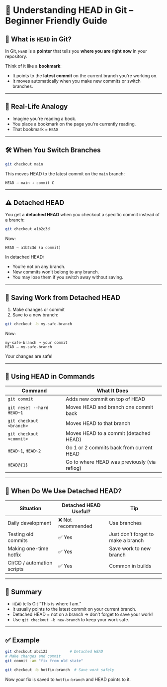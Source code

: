 # 🧠 Understanding HEAD in Git – Beginner Friendly Guide

## 📌 What is `HEAD` in Git?

In Git, `HEAD` is a **pointer** that tells you **where you are right now** in your repository.

Think of it like a **bookmark**:
- It points to the **latest commit** on the current branch you're working on.
- It moves automatically when you make new commits or switch branches.

---

## 📖 Real-Life Analogy

- Imagine you're reading a book.
- You place a bookmark on the page you're currently reading.
- That bookmark = `HEAD`

---

## 🛠 When You Switch Branches

```bash
git checkout main
```

This moves HEAD to the latest commit on the `main` branch:

```
HEAD → main → commit C
```

---

## ⚠️ Detached HEAD

You get a **detached HEAD** when you checkout a specific commit instead of a branch:

```bash
git checkout a1b2c3d
```

Now:

```
HEAD → a1b2c3d (a commit)
```

In detached HEAD:
- You’re not on any branch.
- New commits won’t belong to any branch.
- You may lose them if you switch away without saving.

---

## 🧷 Saving Work from Detached HEAD

1. Make changes or commit
2. Save to a new branch:

```bash
git checkout -b my-safe-branch
```

Now:

```
my-safe-branch → your commit
HEAD → my-safe-branch
```

Your changes are safe!

---

## 🔁 Using HEAD in Commands

| Command                    | What It Does                                 |
|---------------------------|-----------------------------------------------|
| `git commit`              | Adds new commit on top of HEAD                |
| `git reset --hard HEAD~1` | Moves HEAD and branch one commit back         |
| `git checkout <branch>`   | Moves HEAD to that branch                     |
| `git checkout <commit>`   | Moves HEAD to a commit (detached HEAD)        |
| `HEAD~1`, `HEAD~2`        | Go 1 or 2 commits back from current HEAD      |
| `HEAD@{1}`                | Go to where HEAD was previously (via reflog)  |

---

## 🧪 When Do We Use Detached HEAD?

| Situation                  | Detached HEAD Useful? | Tip                                 |
|---------------------------|------------------------|--------------------------------------|
| Daily development          | ❌ Not recommended      | Use branches                         |
| Testing old commits        | ✅ Yes                  | Just don’t forget to make a branch   |
| Making one-time hotfix     | ✅ Yes                  | Save work to new branch              |
| CI/CD / automation scripts | ✅ Yes                  | Common in builds                     |

---

## 🧠 Summary

- `HEAD` tells Git “This is where I am.”
- It usually points to the latest commit on your current branch.
- Detached HEAD = not on a branch → don’t forget to save your work!
- Use `git checkout -b new-branch` to keep your work safe.

---

## ✅ Example

```bash
git checkout abc123          # Detached HEAD
# Make changes and commit
git commit -am "fix from old state"

git checkout -b hotfix-branch  # Save work safely
```

Now your fix is saved to `hotfix-branch` and HEAD points to it.